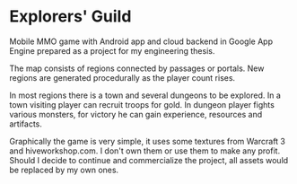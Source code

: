 # Explorers' Guild

Mobile MMO game with Android app and cloud backend in Google App Engine prepared as a project for my engineering thesis. 

The map consists of regions connected by passages or portals. New regions are generated procedurally as the player count rises. 

In most regions there is a town and several dungeons to be explored. In a town visiting player can recruit troops for gold. In dungeon player fights various monsters, for victory he can gain experience, resources and artifacts. 

Graphically the game is very simple, it uses some textures from Warcraft 3 and hiveworkshop.com. I don't own them or use them to make any profit. Should I decide to continue and commercialize the project, all assets would be replaced by my own ones. 
